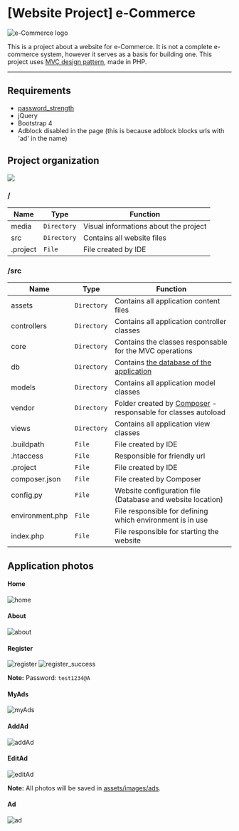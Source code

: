 # [Website Project] e-Commerce
![e-Commerce logo]( https://github.com/williamniemiec/wp_eCommerce/blob/master/media/logo/logo.jpg)

This is a project about a website for e-Commerce. It is not a complete e-commerce system, however it serves as a basis for building one. This project uses [MVC design pattern](https://github.com/williamniemiec/MVC-in-PHP), made in PHP.

<hr />

## Requirements
- [password_strength](https://github.com/williamniemiec/password-strength)
- jQuery
- Bootstrap 4
- Adblock disabled in the page (this is because adblock blocks urls with 'ad' in the name)

## Project organization
![](https://github.com/williamniemiec/wp_eCommerce/blob/master/media/uml/uml.png?raw=true)

### /
|Name| Type| Function
|------- | --- | ----
| media | `Directory`| Visual informations about the project
| src | `Directory`| Contains all website files
| .project| `File`| File created by IDE


### /src
|Name| Type| Function
|------- | --- | ----
| assets| `Directory`| Contains all application content files
| controllers | `Directory`| Contains all application controller classes
| core | `Directory`| Contains the classes responsable for the MVC operations
| db | `Directory`| Contains [the database of the application](https://github.com/williamniemiec/wp_eCommerce/tree/master/src/db)
| models | `Directory`| Contains all application model classes
| vendor| `Directory`| Folder created by [Composer](https://getcomposer.org/) - responsable for classes autoload
| views | `Directory`| Contains all application view classes
| &#46;buildpath| `File`| File created by IDE
| &#46;htaccess| `File`| Responsible for friendly url
| &#46;project | `File`| File created by IDE
| composer&#46;json | `File`| File created by Composer
| config&#46;py | `File`| Website configuration file (Database and website location)
| environment&#46;php | `File`| File responsible for defining which environment is in use
| index&#46;php | `File`| File responsible for starting the website


## Application photos
#### Home
![home](https://github.com/williamniemiec/wp_eCommerce/blob/master/media/app/home.png?raw=true)
#### About
![about](https://github.com/williamniemiec/wp_eCommerce/blob/master/media/app/about.png?raw=true)
#### Register
![register](https://github.com/williamniemiec/wp_eCommerce/blob/master/media/app/register.png?raw=true)
![register_success](https://github.com/williamniemiec/wp_eCommerce/blob/master/media/app/register-success.png?raw=true)

<b>Note:</b> Password: `test1234@A`

#### MyAds
![myAds](https://github.com/williamniemiec/wp_eCommerce/blob/master/media/app/myAds.png?raw=true)

#### AddAd
![addAd](https://github.com/williamniemiec/wp_eCommerce/blob/master/media/app/addAd.png?raw=true)

#### EditAd
![editAd](https://github.com/williamniemiec/wp_eCommerce/blob/master/media/app/editAd.png?raw=true)

<b>Note:</b> All photos will be saved in [assets/images/ads](https://github.com/williamniemiec/wp_eCommerce/tree/master/src/assets/images/ads).

#### Ad
![ad](https://github.com/williamniemiec/wp_eCommerce/blob/master/media/app/ad.png?raw=true)
